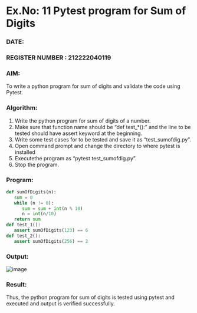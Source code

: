 # Ex.No: 11  Pytest program for Sum of Digits 

### DATE:                                                                            
### REGISTER NUMBER : 212222040119
### AIM: 
To write a python program for sum of digits and validate the code using Pytest. 
### Algorithm:

1. Write the python program for sum of digits of a number. 
2. Make sure that function name should be “def test_*():” and the line to be tested 
should have assert keyword at the beginning. 
3. Write some test cases for to be tested and save it as “test_sumofdig.py”. 
4. Open command prompt and change the directory to where pytest is installed
5. Executethe program as “pytest test_sumofdig.py”. 
6. Stop the program.

### Program:


```py
def sumOfDigits(n):
   sum = 0
   while (n != 0):
      sum = sum + int(n % 10)
      n = int(n/10)
   return sum
def test_1():
   assert sumOfDigits(123) == 6
def test_2():
   assert sumOfDigits(256) == 2
```

### Output:
![image](https://github.com/user-attachments/assets/eb0978b1-6ede-45f5-9fa2-f90eab8b1ad6)




### Result:
Thus, the python program for sum of digits is tested using pytest and executed and output is verified successfully.

